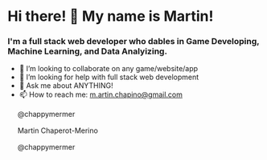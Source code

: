 # Hi there! 👋 My name is Martin!

### I'm a full stack web developer who dables in Game Developing, Machine Learning, and Data Analyizing.

- 👯 I’m looking to collaborate on any game/website/app
- 🤔 I’m looking for help with full stack web development
- 💬 Ask me about ANYTHING!
- 📫 How to reach me: m.artin.chapino@gmail.com

<img src="https://www.designbust.com/download/625/png/instagram_logo_transparent256.png" width="16" /> @chappymermer

<img src="https://facebookbrand.com/wp-content/uploads/2019/04/f_logo_RGB-Hex-Blue_512.png?w=512&h=512" width="16" /> Martin Chaperot-Merino

<img src="https://www.exchangewire.com/wp-content/uploads/2017/04/snap-ghost-yellow-300x300-271x271.png" width="16" /> @chappymermer

